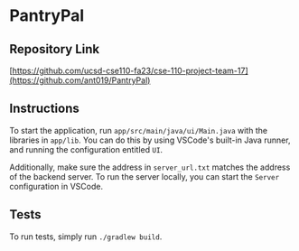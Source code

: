 # PantryPal

## Repository Link
[https://github.com/ucsd-cse110-fa23/cse-110-project-team-17](https://github.com/ant019/PantryPal)

## Instructions
To start the application, run `app/src/main/java/ui/Main.java` with the libraries in `app/lib`. You can do this by using VSCode's built-in Java runner, and running the configuration entitled `UI`. 

Additionally, make sure the address in `server_url.txt` matches the address of the backend server. To run the server locally, you can start the `Server` configuration in VSCode.

## Tests
To run tests, simply run `./gradlew build`.
